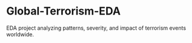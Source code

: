 # Global-Terrorism-EDA
EDA project analyzing patterns, severity, and impact of terrorism events worldwide.
